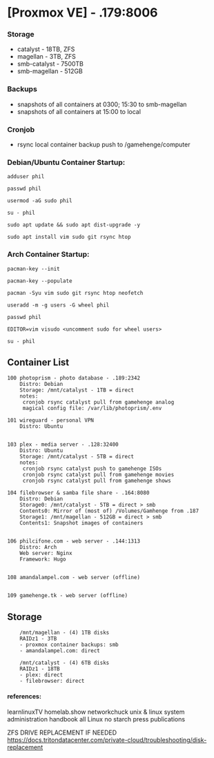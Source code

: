 # [Proxmox VE] - .179:8006

### Storage

- catalyst - 18TB, ZFS
- magellan - 3TB, ZFS
- smb-catalyst - 7500TB
- smb-magellan - 512GB 

### Backups

- snapshots of all containers at 0300; 15:30 to smb-magellan
- snapshots of all containers at 15:00 to local

### Cronjob

- rsync local container backup push to /gamehenge/computer


### Debian/Ubuntu Container Startup:

```shell
adduser phil

passwd phil

usermod -aG sudo phil

su - phil

sudo apt update && sudo apt dist-upgrade -y

sudo apt install vim sudo git rsync htop
```

### Arch Container Startup:

```shell
pacman-key --init

pacman-key --populate

pacman -Syu vim sudo git rsync htop neofetch

useradd -m -g users -G wheel phil

passwd phil

EDITOR=vim visudo <uncomment sudo for wheel users>

su - phil
```

## Container List

    100 photoprism - photo database - .189:2342
        Distro: Debian
        Storage: /mnt/catalyst - 1TB = direct
        notes:
         cronjob rsync catalyst pull from gamehenge analog
         magical config file: /var/lib/photoprism/.env

    101 wireguard - personal VPN
        Distro: Ubuntu


    103 plex - media server - .128:32400 
        Distro: Ubuntu
        Storage: /mnt/catalyst - 5TB = direct
        notes:
         cronjob rsync catalyst push to gamehenge ISOs
         cronjob rsync catalyst pull from gamehenge movies
         cronjob rsync catalyst pull from gamehenge shows

    104 filebrowser & samba file share - .164:8080
        Distro: Debian
        Storage0: /mnt/catalyst - 5TB = direct > smb
        Contents0: Mirror of (most of) /Volumes/Gamhenge from .187
        Storage1: /mnt/magellan - 512GB = direct > smb
        Contents1: Snapshot images of containers


    106 philcifone.com - web server - .144:1313
        Distro: Arch
        Web server: Nginx
        Framework: Hugo


    108 amandalampel.com - web server (offline)


    109 gamehenge.tk - web server (offline)


## Storage

        /mnt/magellan - (4) 1TB disks
        RAIDz1 - 3TB
        - proxmox container backups: smb
        - amandalampel.com: direct

        /mnt/catalyst - (4) 6TB disks
        RAIDz1 - 18TB
        - plex: direct
        - filebrowser: direct

#### references:
learnlinuxTV
homelab.show
networkchuck
unix & linux system administration handbook
all Linux no starch press publications

ZFS DRIVE REPLACEMENT IF NEEDED
https://docs.tritondatacenter.com/private-cloud/troubleshooting/disk-replacement
